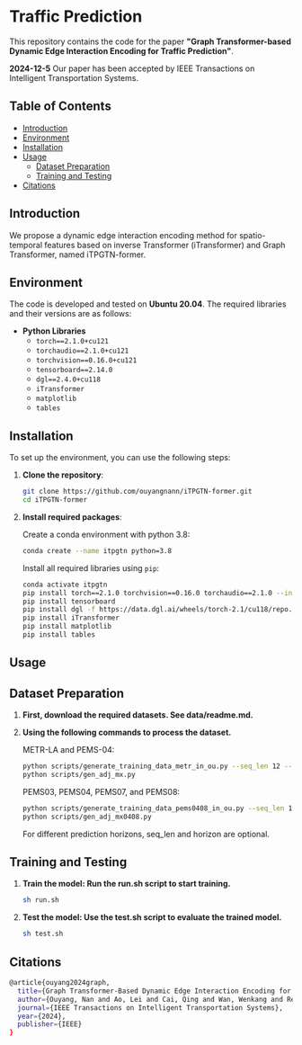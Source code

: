 # Traffic Prediction

This repository contains the code for the paper **"Graph Transformer-based Dynamic Edge Interaction Encoding for Traffic Prediction"**.

 **2024-12-5** Our paper has been accepted by IEEE Transactions on Intelligent Transportation Systems.  
## Table of Contents
- [Introduction](#introduction)
- [Environment](#environment)
- [Installation](#installation)
- [Usage](#usage)
  - [Dataset Preparation](#dataset-preparation)
  - [Training and Testing](#training-and-testing)
- [Citations](#Citations)


## Introduction
We propose a dynamic edge interaction encoding method for spatio-temporal features based on inverse Transformer (iTransformer) and Graph Transformer, named iTPGTN-former.

## Environment
The code is developed and tested on **Ubuntu 20.04**. The required libraries and their versions are as follows:

- **Python Libraries**
  - `torch==2.1.0+cu121`
  - `torchaudio==2.1.0+cu121`
  - `torchvision==0.16.0+cu121`
  - `tensorboard==2.14.0`
  - `dgl==2.4.0+cu118`
  - `iTransformer`
  - `matplotlib`
  - `tables`

## Installation
To set up the environment, you can use the following steps:

1. **Clone the repository**:
   ```bash
   git clone https://github.com/ouyangnann/iTPGTN-former.git
   cd iTPGTN-former
   ```
   
2. **Install required packages**:

   Create a conda environment with python 3.8:
   ```bash
   conda create --name itpgtn python=3.8
   ```
   
   Install all required libraries using `pip`:
   ```bash
   conda activate itpgtn
   pip install torch==2.1.0 torchvision==0.16.0 torchaudio==2.1.0 --index-url https://download.pytorch.org/whl/cu121
   pip install tensorboard
   pip install dgl -f https://data.dgl.ai/wheels/torch-2.1/cu118/repo.html
   pip install iTransformer
   pip install matplotlib
   pip install tables
   ```
  
## Usage
 ## Dataset Preparation
 
1. **First, download the required datasets. See data/readme.md.**

2. **Using the following commands to process the dataset.**
  
    METR-LA and PEMS-04:
    ```bash
    python scripts/generate_training_data_metr_in_ou.py --seq_len 12 --horizon 12
    python scripts/gen_adj_mx.py 
    ```
    
    PEMS03, PEMS04, PEMS07, and PEMS08:
    
    ```bash
    python scripts/generate_training_data_pems0408_in_ou.py --seq_len 12 --horizon 12
    python scripts/gen_adj_mx0408.py 
    ```
    For different prediction horizons, seq_len and horizon are optional.

## Training and Testing
1. **Train the model: Run the run.sh script to start training.**
    ```bash
    sh run.sh
    ```
  
2. **Test the model: Use the test.sh script to evaluate the trained model.**
    ```bash
    sh test.sh
    ```
    
 ## Citations
 
  ```bash
  @article{ouyang2024graph,
    title={Graph Transformer-Based Dynamic Edge Interaction Encoding for Traffic Prediction},
    author={Ouyang, Nan and Ao, Lei and Cai, Qing and Wan, Wenkang and Ren, Xiaojiang and He, Xin and Sheng, Kai},
    journal={IEEE Transactions on Intelligent Transportation Systems},
    year={2024},
    publisher={IEEE}
  }
```
